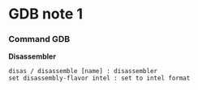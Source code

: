 # GDB note 1

### __Command GDB__

__Disassembler__

	disas / disassemble [name] : disassembler
	set disassembly-flavor intel : set to intel format